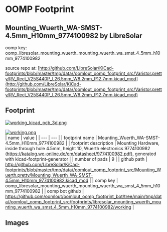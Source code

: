 # OOMP Footprint  
## Mounting_Wuerth_WA-SMST-4.5mm_H10mm_9774100982  by LibreSolar  
  
oomp key: oomp_libresolar_mounting_wuerth_mounting_wuerth_wa_smst_4_5mm_h10mm_9774100982  
  
source repo at: [http://github.com/LibreSolar/KiCad-footprints/blob/master/tmp/data//oomlout_oomp_footprint_src/Varistor.pretty/RV_Rect_V25S440P_L26.5mm_W8.2mm_P12.7mm.kicad_mod](http://github.com/LibreSolar/KiCad-footprints/blob/master/tmp/data//oomlout_oomp_footprint_src/Varistor.pretty/RV_Rect_V25S440P_L26.5mm_W8.2mm_P12.7mm.kicad_mod)  
## Footprint  
  
[![working_kicad_pcb_3d.png](working_kicad_pcb_3d_600.png)](working_kicad_pcb_3d.png)  
  
[![working.png](working_600.png)](working.png)  
| name | value | 
| --- | --- | 
| footprint name | Mounting_Wuerth_WA-SMST-4.5mm_H10mm_9774100982 | 
| footprint description | Mounting Hardware, inside through hole 4.5mm, height 10, Wuerth electronics 9774100982 (https://katalog.we-online.de/em/datasheet/9774100982.pdf), generated with kicad-footprint-generator | 
| number of pads | 9 | 
| github path | http://github.com/LibreSolar/KiCad-footprints/blob/master/tmp/data//oomlout_oomp_footprint_src/Mounting_Wuerth.pretty/Mounting_Wuerth_WA-SMST-4.5mm_H10mm_9774100982.kicad_mod | 
| oomp key | oomp_libresolar_mounting_wuerth_mounting_wuerth_wa_smst_4_5mm_h10mm_9774100982 | 
| oomp bot github | https://github.com/oomlout/oomlout_oomp_footprint_bot/tree/main/tmp/data//oomlout_oomp_footprint_src/footprints/libresolar_mounting_wuerth_mounting_wuerth_wa_smst_4_5mm_h10mm_9774100982/working | 
## Images  
